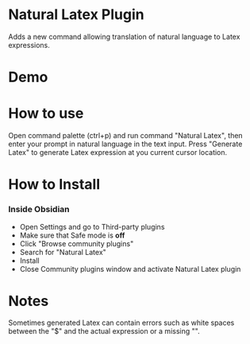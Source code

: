 # Natural Latex Plugin

Adds a new command allowing translation of natural language to Latex expressions.

# Demo

# How to use

Open command palette (ctrl+p) and run command "Natural Latex", then enter your prompt in natural language in the text input.
Press "Generate Latex" to generate Latex expression at you current cursor location.

# How to Install
### Inside Obsidian
- Open Settings and go to Third-party plugins
- Make sure that Safe mode is **off**
- Click "Browse community plugins"
- Search for "Natural Latex"
- Install
- Close Community plugins window and activate Natural Latex plugin


# Notes
Sometimes generated Latex can contain errors such as white spaces between the "$" and the actual expression or a missing "\".